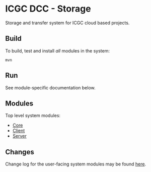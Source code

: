 ICGC DCC - Storage
===

Storage and transfer system for ICGC cloud based projects. 

Build
---

To build, test and install _all_ modules in the system:

`mvn`


Run
---

See module-specific documentation below.

Modules
---
Top level system modules:

- [Core](object-store-core/README.md)
- [Client ](object-store-client/README.md)
- [Server](object-store-service/README.md)

Changes
---
Change log for the user-facing system modules may be found [here](CHANGES.md).
